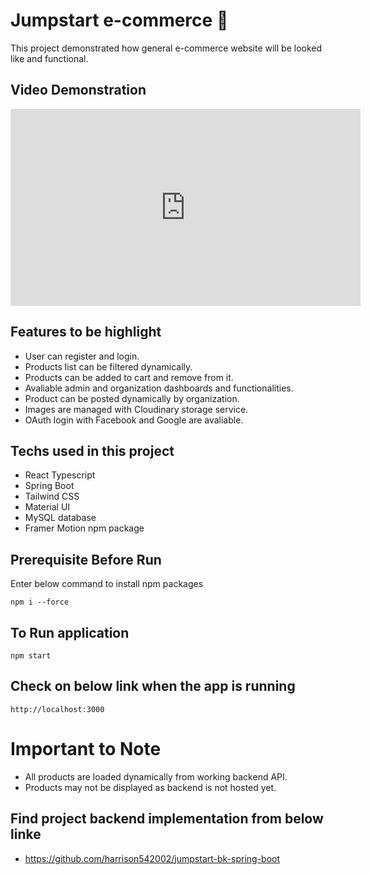 # Jumpstart e-commerce 🌟

This project demonstrated how general e-commerce website will be looked like and functional.

## Video Demonstration

<iframe width="560" height="315" src="https://www.youtube.com/embed/dbwz_-eyZmU" title="YouTube video player" frameborder="0" allow="accelerometer; autoplay; clipboard-write; encrypted-media; gyroscope; picture-in-picture; web-share" allowfullscreen></iframe>

## Features to be highlight

- User can register and login.
- Products list can be filtered dynamically.
- Products can be added to cart and remove from it.
- Avaliable admin and organization dashboards and functionalities.
- Product can be posted dynamically by organization.
- Images are managed with Cloudinary storage service.
- OAuth login with Facebook and Google are avaliable.

## Techs used in this project

- React Typescript
- Spring Boot
- Tailwind CSS
- Material UI
- MySQL database
- Framer Motion npm package 

## Prerequisite Before Run

Enter below command to install npm packages
```node
npm i --force
```

## To Run application
```node
npm start
```

## Check on below link when the app is running
```
http://localhost:3000
```

# Important to Note

- All products are loaded dynamically from working backend API.
- Products may not be displayed as backend is not hosted yet.

## Find project backend implementation from below linke

- https://github.com/harrison542002/jumpstart-bk-spring-boot
